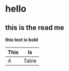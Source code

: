 # hello  
## this is the read me  
**this text is bold**

|This |Is   |
|-----|-----|
|A    |Table|
